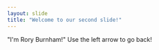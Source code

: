 ```yaml
---
layout: slide
title: "Welcome to our second slide!"
---
```

"I'm Rory Burnham!"
Use the left arrow to go back!
